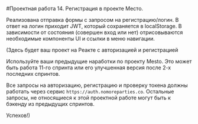 #Проектная работа 14. Регистрация в проекте Место.

Реализована отправка формы с запросом на регистрацию/логин.
В ответ на логин приходит JWT, который сохраняется в localStorage.
В зависимости от состояния (совершен вход или нет) отрисовываются необходимые компоненты UI и ссылки в меню навигации.


(Здесь будет ваш проект на Реакте с авторизацией и регистрацией

Используйте ваши предыдущие наработки по проекту Mesto. Это может быть работа 11-го спринта или его улучшенная версия после 2-х последних спринтов. 

Все запросы на авторизацию, регистрацию и проверку токена должны работать через сервис `https://auth.nomoreparties.co`. Остальные запросы, не относящиеся к этой проектной работе могут быть к бэкенду из предыдущих спринтов.

Успехов!)
